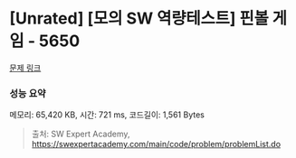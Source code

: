 # [Unrated] [모의 SW 역량테스트] 핀볼 게임 - 5650 

[문제 링크](https://swexpertacademy.com/main/code/problem/problemDetail.do?contestProbId=AWXRF8s6ezEDFAUo) 

### 성능 요약

메모리: 65,420 KB, 시간: 721 ms, 코드길이: 1,561 Bytes



> 출처: SW Expert Academy, https://swexpertacademy.com/main/code/problem/problemList.do